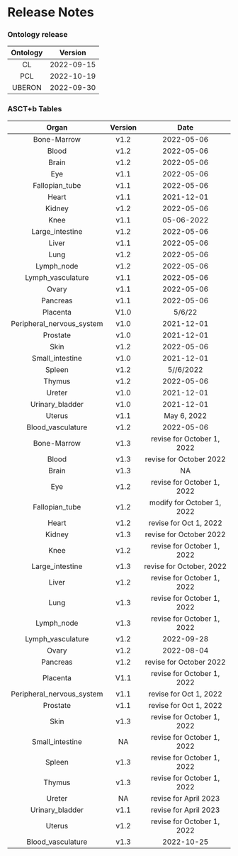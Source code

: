 
Release Notes
=============

### Ontology release

|Ontology|Version|
| :---: | :---: |
|CL|2022-09-15|
|PCL|2022-10-19|
|UBERON|2022-09-30|

### ASCT+b Tables

|Organ|Version|Date|
| :---: | :---: | :---: |
|Bone-Marrow|v1.2|2022-05-06|
|Blood|v1.2|2022-05-06|
|Brain|v1.2|2022-05-06|
|Eye|v1.1|2022-05-06|
|Fallopian_tube|v1.1|2022-05-06|
|Heart|v1.1|2021-12-01|
|Kidney|v1.2|2022-05-06|
|Knee|v1.1|05-06-2022|
|Large_intestine|v1.2|2022-05-06|
|Liver|v1.1|2022-05-06|
|Lung|v1.2|2022-05-06|
|Lymph_node|v1.2|2022-05-06|
|Lymph_vasculature|v1.1|2022-05-06|
|Ovary|v1.1|2022-05-06|
|Pancreas|v1.1|2022-05-06|
|Placenta|V1.0|5/6/22|
|Peripheral_nervous_system|v1.0|2021-12-01|
|Prostate|v1.0|2021-12-01|
|Skin|v1.2|2022-05-06|
|Small_intestine|v1.0|2021-12-01|
|Spleen|v1.2|5//6/2022|
|Thymus|v1.2|2022-05-06|
|Ureter|v1.0|2021-12-01|
|Urinary_bladder|v1.0|2021-12-01|
|Uterus|v1.1|May 6, 2022|
|Blood_vasculature|v1.2|2022-05-06|
|Bone-Marrow|v1.3|revise for October 1, 2022|
|Blood|v1.3|revise for October 2022|
|Brain|v1.3|NA|
|Eye|v1.2|revise for October 1, 2022|
|Fallopian_tube|v1.2|modify for October 1, 2022|
|Heart|v1.2|revise for Oct 1, 2022|
|Kidney|v1.3|revise for October 2022|
|Knee|v1.2|revise for October 1, 2022|
|Large_intestine|v1.3|revise for October, 2022|
|Liver|v1.2|revise for October 1, 2022|
|Lung|v1.3|revise for October 1, 2022|
|Lymph_node|v1.3|revise for October 1, 2022|
|Lymph_vasculature|v1.2|2022-09-28|
|Ovary|v1.2|2022-08-04|
|Pancreas|v1.2|revise for October 2022|
|Placenta|V1.1|revise for October 1, 2022|
|Peripheral_nervous_system|v1.1|revise for Oct 1, 2022|
|Prostate|v1.1|revise for Oct 1, 2022|
|Skin|v1.3|revise for October 1, 2022|
|Small_intestine|NA|revise for October 1, 2022|
|Spleen|v1.3|revise for October 1, 2022|
|Thymus|v1.3|revise for October 1, 2022|
|Ureter|NA|revise for April 2023|
|Urinary_bladder|v1.1|revise for April 2023|
|Uterus|v1.2|revise for October 1, 2022|
|Blood_vasculature|v1.3|2022-10-25|
